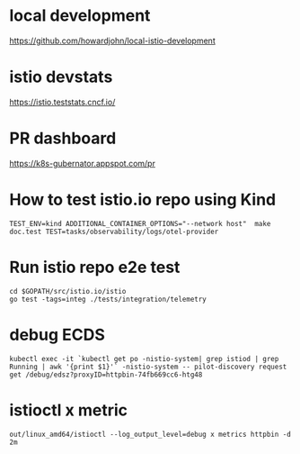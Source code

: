 # local development

https://github.com/howardjohn/local-istio-development

# istio devstats

https://istio.teststats.cncf.io/


# PR dashboard

https://k8s-gubernator.appspot.com/pr


# How to test istio.io repo using Kind

```
TEST_ENV=kind ADDITIONAL_CONTAINER_OPTIONS="--network host"  make doc.test TEST=tasks/observability/logs/otel-provider
```


# Run istio repo e2e test

```
cd $GOPATH/src/istio.io/istio
go test -tags=integ ./tests/integration/telemetry
```

# debug ECDS

```shell
kubectl exec -it `kubectl get po -nistio-system| grep istiod | grep Running | awk '{print $1}'` -nistio-system -- pilot-discovery request get /debug/edsz?proxyID=httpbin-74fb669cc6-htg48
```

# istioctl x metric

```shell
out/linux_amd64/istioctl --log_output_level=debug x metrics httpbin -d 2m
```
